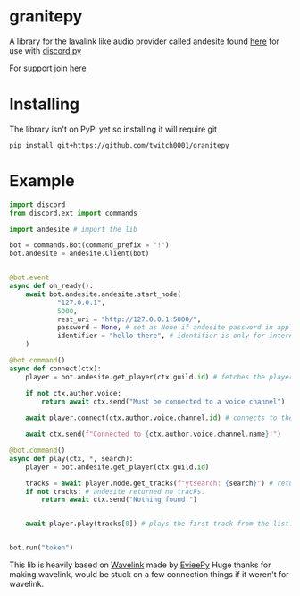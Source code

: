 # granitepy

A library for the lavalink like audio provider called andesite found [here](https://github.com/natanbc/andesite-node) for use with [discord.py](https://github.com/Rapptz/discord.py)



For support join [here](https://discord.gg/CHemuhc)




# Installing
 
The library isn't on PyPi yet so installing it will require git

`pip install git+https://github.com/twitch0001/granitepy`


# Example



```Python
import discord
from discord.ext import commands

import andesite # import the lib

bot = commands.Bot(command_prefix = "!")
bot.andesite = andesite.Client(bot)


@bot.event
async def on_ready():
    await bot.andesite.andesite.start_node(
            "127.0.0.1",
            5000,
            rest_uri = "http://127.0.0.1:5000/",
            password = None, # set as None if andesite password in application.conf is null :smh:
            identifier = "hello-there", # identifier is only for internal use.
    )

@bot.command()
async def connect(ctx):
    player = bot.andesite.get_player(ctx.guild.id) # fetches the player

    if not ctx.author.voice:
        return await ctx.send("Must be connected to a voice channel")
    
    await player.connect(ctx.author.voice.channel.id) # connects to the channel the command invoker is in

    await ctx.send(f"Connected to {ctx.author.voice.channel.name}!")

@bot.command()
async def play(ctx, *, search):
    player = bot.andesite.get_player(ctx.guild.id)

    tracks = await player.node.get_tracks(f"ytsearch: {search}") # returns a list andesite.Track objects 
    if not tracks: # andesite returned no tracks.
        return await ctx.send("Nothing found.")


    await player.play(tracks[0]) # plays the first track from the list.


bot.run("token")
```


This lib is heavily based on [Wavelink](https://github.com/EvieePy/Wavelink) made by [EvieePy](https://github.com/EvieePy) Huge thanks for making wavelink, would be stuck on a few connection things if it weren't for wavelink.


